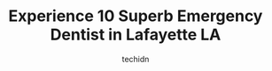 ---
layout: ampstory
image: https://i0.wp.com/www.depkes.org/wp-content/uploads/2023/06/emergency-dentist-0-in-lafayette-la-1685867943.jpeg?resize=640,853
author: techidn
featured: false
description: Discover the impressive array of Emergency Dentist options in Lafayette LA, where you can find 10 of the largest Emergency Dentist establishments in the area. From renowned classics to hidde
title: Experience 10 Superb Emergency Dentist in Lafayette LA
cover:
   title: Experience 10 Superb Emergency Dentist in Lafayette LA
   subtitle: Rickpate
   background: https://www.depkes.org/wp-content/uploads/2023/06/emergency-dentist-0-in-lafayette-la-1685867943.jpeg

pages: 
 - layout: thirds
   top: <h1>#1 Aspen Dental</h1>
   bottom: "<p>The staff at Aspen Dental are very kind & caring. The X-ray tech Isaiah was very pleasant & the hygienist Jack was precise in his explanation of what is going on with my </p>"
   background: https://www.depkes.org/wp-content/uploads/2023/06/emergency-dentist-1-in-lafayette-la-1685867943.jpeg
   backgroundblur: true
 - layout: thirds
   top: <h1>#2 Petry Family Dentistry</h1>
   bottom: "<p>They went above and beyond to help me with insurance and to make me feel comfortable at my appointment.</p>"
   background: https://www.depkes.org/wp-content/uploads/2023/06/emergency-dentist-2-in-lafayette-la-1685867944.jpeg
   cta:
      link: https://www.depkes.org/blog/experience-10-superb-emergency-dentist-in-lafayette-la/
      text: Experience 10 Superb Emergency Dentist in Lafayette LA
 - layout: thirds
   top: <h1>#3 Camellia Dental</h1>
   bottom: "<p>1101 Camellia Blvd, Lafayette, LA 70508, United States</p>"
   background: https://www.depkes.org/wp-content/uploads/2023/06/emergency-dentist-3-in-lafayette-la-1685867944.jpeg
   cta:
      link: https://www.depkes.org/blog/experience-10-superb-emergency-dentist-in-lafayette-la/
      text: Experience 10 Superb Emergency Dentist in Lafayette LA
 - layout: thirds
   top: <h1>#4 Complete Family Dentistry</h1>
   bottom: "<p>3231 Kaliste Saloom Rd, Lafayette, LA 70508, United States</p>"
   background: https://images.unsplash.com/photo-1547366785-564103df7e13?ixlib=rb-4.0.3&ixid=MnwxMjA3fDB8MHxwaG90by1wYWdlfHx8fGVufDB8fHx8&auto=format&fit=crop&w=640&h=853&q=80
   cta:
      link: https://www.depkes.org/blog/experience-10-superb-emergency-dentist-in-lafayette-la/
      text: Experience 10 Superb Emergency Dentist in Lafayette LA
 - layout: thirds
   top: <h1>#5 T. Kirk Crane, DDS,</h1>
   bottom: "<p>104 Exchange Pl A, Lafayette, LA 70503, United States</p>"
   background: https://images.unsplash.com/photo-1527066579998-dbbae57f45ce?ixlib=rb-4.0.3&ixid=MnwxMjA3fDB8MHxwaG90by1wYWdlfHx8fGVufDB8fHx8&auto=format&fit=crop&w=640&h=853&q=80
   cta:
      link: https://www.depkes.org/blog/experience-10-superb-emergency-dentist-in-lafayette-la/
      text: Experience 10 Superb Emergency Dentist in Lafayette LA
 - layout: thirds
   top: <h1>#6 First & Claiborne Dental Center</h1>
   bottom: "<p>307 SW Evangeline Thruway, Lafayette, LA 70501, United States</p>"
   background: https://images.unsplash.com/photo-1604871000636-074fa5117945?ixlib=rb-4.0.3&ixid=MnwxMjA3fDB8MHxwaG90by1wYWdlfHx8fGVufDB8fHx8&auto=format&fit=crop&w=640&h=853&q=80
   cta:
      link: https://www.depkes.org/blog/experience-10-superb-emergency-dentist-in-lafayette-la/
      text: Experience 10 Superb Emergency Dentist in Lafayette LA
 - layout: thirds
   top: <h1>#7 Hebert Family Dentistry</h1>
   bottom: "<p>538 E Gloria Switch Rd, Lafayette, LA 70507, United States</p>"
   background: https://images.unsplash.com/photo-1599422314077-f4dfdaa4cd09?ixlib=rb-4.0.3&ixid=MnwxMjA3fDB8MHxwaG90by1wYWdlfHx8fGVufDB8fHx8&auto=format&fit=crop&w=640&h=853&q=80
   cta:
      link: https://www.depkes.org/blog/experience-10-superb-emergency-dentist-in-lafayette-la/
      text: Experience 10 Superb Emergency Dentist in Lafayette LA
 - layout: thirds
   middle: Continue reading...
   background: https://images.unsplash.com/photo-1489694553447-4c9339da310d?ixlib=rb-4.0.3&ixid=MnwxMjA3fDB8MHxwaG90by1wYWdlfHx8fGVufDB8fHx8&auto=format&fit=crop&w=640&h=853&q=80
   cta:
      link: https://www.depkes.org/blog/experience-10-superb-emergency-dentist-in-lafayette-la/
      text: Experience 10 Superb Emergency Dentist in Lafayette LA
      
---